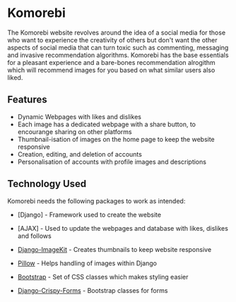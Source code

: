 # Komorebi

The Komorebi website revolves around the idea of a social media for those who want to experience the creativity of others but don't want the other aspects of social media that can turn toxic such as commenting, messaging and invasive recommendation algorithms. Komorebi has the base essentials for a pleasant experience and a bare-bones recommendation alrogithm which will recommend images for you based on what similar users also liked.

## Features

- Dynamic Webpages with likes and dislikes
- Each image has a dedicated webpage with a share button, to encourange sharing on other platforms
- Thumbnail-isation of images on the home page to keep the website responsive
- Creation, editing, and deletion of accounts
- Personalisation of accounts with profile images and descriptions

## Technology Used

Komorebi needs the following packages to work as intended:

- [Django] - Framework used to create the website
- [AJAX] - Used to update the webpages and database with likes, dislikes and follows
- [Django-ImageKit] - Creates thumbnails to keep website responsive
- [Pillow] - Helps handling of images within Django
- [Bootstrap] - Set of CSS classes which makes styling easier
- [Django-Crispy-Forms] - Bootstrap classes for forms


   [Django-ImageKit]: <https://github.com/matthewwithanm/django-imagekit>
   [Pillow]: <https://pypi.org/project/Pillow/2.2.1/>
   [Django-Crispy-Forms]: <https://django-crispy-forms.readthedocs.io/en/latest/>
   [Bootstrap]: <https://getbootstrap.com/>

